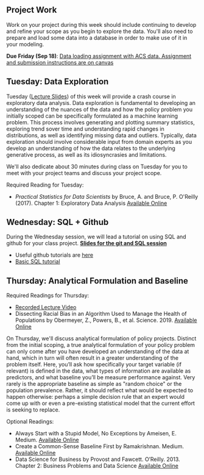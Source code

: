 ## Project Work
Work on your project during this week should include continuing to develop and refine your scope as you begin to explore the data. You'll also need to prepare and load some data into a database in order to make use of it in your modeling.

**Due Friday (Sep 18)**: [Data loading assignment with ACS data. Assignment and submission instructions are on canvas](https://canvas.cmu.edu/courses/18465/assignments/268647)

## Tuesday: Data Exploration
Tuesday ([Lecture Slides](data-exploration.pptx)) of this week will provide a crash course in exploratory data analysis.  Data exploration is fundamental to developing an understanding of the nuances of the data and how the policy problem you initially scoped can be specifically formulated as a machine learning problem.  This process involves generating and plotting summary statistics, exploring trend sover time and understanding rapid changes in distributions, as well as identifying missing data and outliers. Typically, data exploration should involve considerable input from domain experts as you develop an understanding of how the data relates to the underlying generative process, as well as its idiosyncrasies and limitations.

We'll also dedicate about 30 minutes during class on Tuesday for you to meet with your project teams and discuss your project scope.

Required Reading for Tuesday:
- *Practical Statistics for Data Scientists* by Bruce, A. and Bruce, P. O'Reilly (2017). Chapter 1: Exploratory Data Analysis [Available Online](https://learning.oreilly.com/library/view/practical-statistics-for/9781491952955/ch01.html#EDA)

## Wednesday: SQL + Github
During the Wednesday session, we will lead a tutorial on using SQL and github for your class project.
**[Slides for the git and SQL session](https://docs.google.com/presentation/d/11fXNBGCgp26XjLgJOmtyXf8MgAtjrIY2ThA92vzca70/edit#slide=id.g957ac0b37e_0_0)**

- Useful github tutorials are [here](https://dssg.github.io/hitchhikers-guide/curriculum/setup/git-and-github/)
- [Basic SQL tutorial](https://dssg.github.io/hitchhikers-guide/curriculum/software/basic_sql/)

<!--
## Wednesday: Project Work and Check-ins
During the Wednesday session, you'll have time to work together with your project team to refine your scope and explore the data. We will also use this time to meet with every project team to go over project and data details.
-->

## Thursday: Analytical Formulation and Baseline

Required Readings for Thursday:
- [Recorded Lecture Video](https://youtu.be/-whVPGncD9c)
- Dissecting Racial Bias in an Algorithm Used to Manage the Health of Populations by Obermeyer, Z., Powers, B., et al. Science. 2019. [Available Online](https://science.sciencemag.org/content/sci/366/6464/447.full.pdf)

On Thursday, we'll discuss analytical formulation of policy projects. Distinct from the initial scoping, a true analytical formulation of your policy problem can
only come after you have developed an understanding of the data at hand, which in turn will
often result in a greater understanding of the problem itself. Here, you’ll ask how specifically
your target variable (if relevant) is defined in the data, what types of information are available as predictors, and what baseline you’ll be measure performance  against. Very rarely is the appropriate baseline as simple as "random choice" or the population prevalence. Rather,
it should reflect what would be expected to happen otherwise: perhaps a simple decision rule
that an expert would come up with or even a pre-existing statistical model that the current
effort is seeking to replace.

Optional Readings:
- Always Start with a Stupid Model, No Exceptions by
  Ameisen, E. Medium. [Available Online](https://blog.insightdatascience.com/always-start-with-a-stupid-model-no-exceptions-3a22314b9aaa)
- Create a Common-Sense Baseline First by Ramakrishnan. Medium. [Available Online](https://towardsdatascience.com/first-create-a-common-sense-baseline-e66dbf8a8a47)
- Data Science for Business by Provost and Fawcett. O’Reilly. 2013. Chapter 2: Business
Problems and Data Science [Available Online](https://learning.oreilly.com/library/view/data-science-for/9781449374273/ch02.html)


